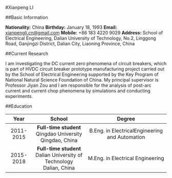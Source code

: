#Xianpeng LI

##Basic Information

**Nationality:** China
**Birthday:** January 18, 1993
**Email:** xianpengli.cn@gmail.com
**Mobile:** +86 183 4220 9029
**Address:** School of Electrical Engineering, Dalian University of Technology, No.2, Linggong Road, Ganjingzi District, Dalian City, Liaoning Province, China

##Current Research

I am investigating the DC current zero phenomena of circuit breakers, which is part of HVDC circuit breaker prototype manufacturing project carried out by the School of Electrical Engineering supported by the Key Program of National Natural Science Foundation of China.
My principal supervisor is Professor Jiyan Zou and I am responsible for the analysis of post-arc current and current chop phenomena by simulations and conducting experiments.

##Education

| Year      | School   |  Degree  |
| :--------:| :---------:  | :----:  |
| 2011-2015    |**Full-time student**<br>Qingdao University<br>Qingdao, China|B.Eng. in ElectricalEngineering and Automation|
| 2015-2018        |**Full-time student**<br>Dalian University of Technology<br>Dalian, China|M.Eng. in Electrical Engineering|
